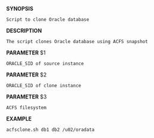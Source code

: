 **SYNOPSIS**

    Script to clone Oracle database     

**DESCRIPTION**

    The script clones Oracle database using ACFS snapshot
    
**PARAMETER** $1

    ORACLE_SID of source instance
    
**PARAMETER** $2

    ORACLE_SID of clone instance
    
**PARAMETER** $3

    ACFS filesystem
    
**EXAMPLE**

    acfsclone.sh db1 db2 /u02/oradata
